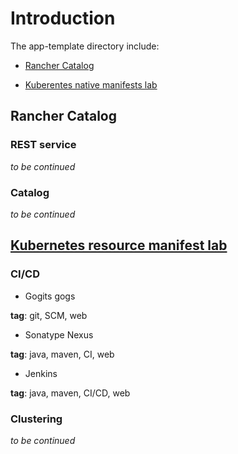 # Introduction

The app-template directory include:

* [Rancher Catalog](#rancher-catalog)

* [Kuberentes native manifests lab](#kubernetes-resource-manifest-lab)

## Rancher Catalog

### REST service

_to be continued_

### Catalog

_to be continued_

## [Kubernetes resource manifest lab](/app-template/k8s-resource-manifest-lab)

### CI/CD

* Gogits gogs

__tag__: git, SCM, web

* Sonatype Nexus

__tag__: java, maven, CI, web

* Jenkins

__tag__: java, maven, CI/CD, web

### Clustering

_to be continued_

